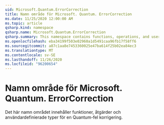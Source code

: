 ```yaml
---
uid: Microsoft.Quantum.ErrorCorrection
title: Namn område för Microsoft. Quantum. ErrorCorrection
ms.date: 11/25/2020 12:00:00 AM
ms.topic: article
qsharp.kind: namespace
qsharp.name: Microsoft.Quantum.ErrorCorrection
qsharp.summary: This namespace contains functions, operations, and user-defined types for quantum error correction.
ms.openlocfilehash: eba34199f503e02960a1d5491caa96fb17f58ff6
ms.sourcegitcommit: a87c1aa8e7453360025e47ba614f25b02ea84ec3
ms.translationtype: MT
ms.contentlocale: sv-SE
ms.lasthandoff: 11/26/2020
ms.locfileid: "96200654"
---
```

# <a name="microsoftquantumerrorcorrection-namespace"></a>Namn område för Microsoft. Quantum. ErrorCorrection

Det här namn området innehåller funktioner, åtgärder och användardefinierade typer för en Quantum-fel korrigering.

